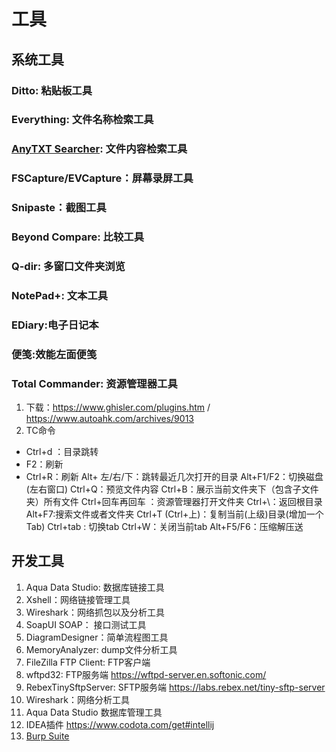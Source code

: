 # 工具
## 系统工具
### Ditto: 粘贴板工具
### Everything: 文件名称检索工具
### [AnyTXT Searcher](https://anytxt.net/): 文件内容检索工具
### FSCapture/EVCapture：屏幕录屏工具
### Snipaste：截图工具
### Beyond Compare: 比较工具
### Q-dir: 多窗口文件夹浏览
### NotePad+: 文本工具
### EDiary:电子日记本
### 便笺:效能左面便笺
### Total Commander: 资源管理器工具
1. 下载：https://www.ghisler.com/plugins.htm / https://www.autoahk.com/archives/9013
2. TC命令
- Ctrl+d ：目录跳转 
- F2：刷新  
- Ctrl+R：刷新
    Alt+ 左/右/下：跳转最近几次打开的目录
    Alt+F1/F2：切换磁盘(左右窗口)
    Ctrl+Q：预览文件内容
    Ctrl+B：展示当前文件夹下（包含子文件夹）所有文件
    Ctrl+回车再回车 ：资源管理器打开文件夹
    Ctrl+\：返回根目录
    Alt+F7:搜索文件或者文件夹
    Ctrl+T (Ctrl+上)：复制当前(上级)目录(增加一个Tab)
    Ctrl+tab : 切换tab
    Ctrl+W：关闭当前tab
    Alt+F5/F6：压缩解压送

## 开发工具
1. Aqua Data Studio: 数据库链接工具
2. Xshell：网络链接管理工具
3. Wireshark：网络抓包以及分析工具
4. SoapUI SOAP： 接口测试工具
5. DiagramDesigner：简单流程图工具
6. MemoryAnalyzer: dump文件分析工具
8. FileZilla FTP Client: FTP客户端
9. wftpd32: FTP服务端 https://wftpd-server.en.softonic.com/
10. RebexTinySftpServer: SFTP服务端 https://labs.rebex.net/tiny-sftp-server
11. Wireshark：网络分析工具
12. Aqua Data Studio 数据库管理工具
12. IDEA插件 https://www.codota.com/get#intellij
13. [Burp Suite](https://portswigger.net/burp) 



 
